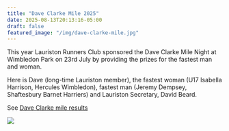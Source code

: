 ```yaml
---
title: "Dave Clarke Mile 2025"
date: 2025-08-13T20:13:16-05:00
draft: false
featured_image: "/img/dave-clarke-mile.jpg"
---
```


This year Lauriston Runners Club sponsored the Dave Clarke Mile Night at Wimbledon Park on 23rd July by providing the prizes for the fastest man and woman. 

Here is Dave (long-time Lauriston member), the fastest woman (U17 Isabella Harrison, Hercules Wimbledon), fastest man (Jeremy Dempsey, Shaftesbury Barnet Harriers) and Lauriston Secretary, David Beard. 

See [Dave Clarke mile results]([https://data.opentrack.run/en-gb/x/2025/GBR/dc1mile25/])

![](https://www.lauristonrunners.club/img/dave-clarke-mile-winners.jpg)
